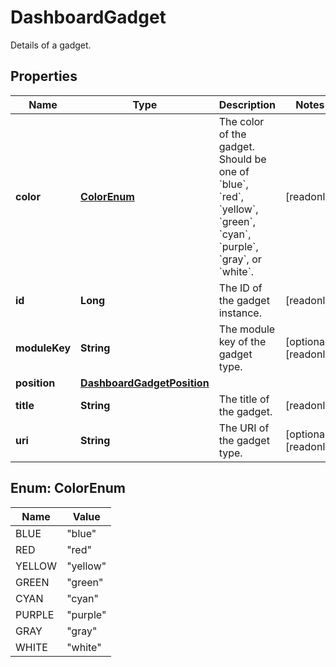 

# DashboardGadget

Details of a gadget.

## Properties

| Name | Type | Description | Notes |
|------------ | ------------- | ------------- | -------------|
|**color** | [**ColorEnum**](#ColorEnum) | The color of the gadget. Should be one of &#x60;blue&#x60;, &#x60;red&#x60;, &#x60;yellow&#x60;, &#x60;green&#x60;, &#x60;cyan&#x60;, &#x60;purple&#x60;, &#x60;gray&#x60;, or &#x60;white&#x60;. |  [readonly] |
|**id** | **Long** | The ID of the gadget instance. |  [readonly] |
|**moduleKey** | **String** | The module key of the gadget type. |  [optional] [readonly] |
|**position** | [**DashboardGadgetPosition**](DashboardGadgetPosition.md) |  |  |
|**title** | **String** | The title of the gadget. |  [readonly] |
|**uri** | **String** | The URI of the gadget type. |  [optional] [readonly] |



## Enum: ColorEnum

| Name | Value |
|---- | -----|
| BLUE | &quot;blue&quot; |
| RED | &quot;red&quot; |
| YELLOW | &quot;yellow&quot; |
| GREEN | &quot;green&quot; |
| CYAN | &quot;cyan&quot; |
| PURPLE | &quot;purple&quot; |
| GRAY | &quot;gray&quot; |
| WHITE | &quot;white&quot; |



